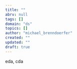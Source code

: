 ```yaml
---
title: ""
abrv: null
tags: []
domain: "ds"
topics: []
author: "michael_brenndoerfer"
created: ""
updated: ""
draft: true
---
```


eda, cda
